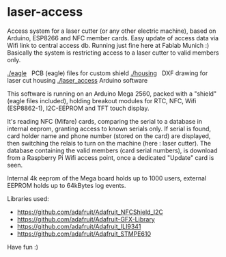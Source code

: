 # laser-access

Access system for a laser cutter (or any other electric machine), based on Arduino, ESP8266 and NFC member cards.
Easy update of access data via Wifi link to central access db. Running just fine here at Fablab Munich :)
Basically the system is restricting access to a laser cutter to valid members only.

[./eagle](https://github.com/hierle/laser-access/eagle/)	&nbsp;		PCB (eagle) files for custom shield
[./housing](https://github.com/hierle/laser-access/housing/)	&nbsp;		DXF drawing for laser cut housing
[./laser_access](https://github.com/hierle/laser-access/laser_access/)	 	Arduino software

This software is running on an Arduino Mega 2560, packed with a "shield" (eagle files included),
holding breakout modules for RTC, NFC, Wifi (ESP8862-1), I2C-EEPROM and TFT touch display.

It's reading NFC (Mifare) cards, comparing the serial to a database in internal eeprom,
granting access to known serials only. If serial is found, card holder name and phone number (stored on the card) are displayed,
then switching the relais to turn on the machine (here : laser cutter).
The database containing the valid members (card serial numbers), is download from a Raspberry Pi Wifi access point,
once a dedicated "Update" card is seen.

Internal 4k eeprom of the Mega board holds up to 1000 users, external EEPROM holds up to 64kBytes log events.

Libraries used:

- https://github.com/adafruit/Adafruit_NFCShield_I2C
- https://github.com/adafruit/Adafruit-GFX-Library
- https://github.com/adafruit/Adafruit_ILI9341
- https://github.com/adafruit/Adafruit_STMPE610


Have fun :)
